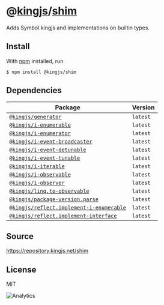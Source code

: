 # @[kingjs][@kingjs]/[shim][ns0]
Adds Symbol.kingjs and implementations on builtin types.






## Install
With [npm](https://npmjs.org/) installed, run
```
$ npm install @kingjs/shim
```
## Dependencies
|Package|Version|
|---|---|
|[`@kingjs/generator`](https://www.npmjs.com/package/@kingjs/generator)|`latest`|
|[`@kingjs/i-enumerable`](https://www.npmjs.com/package/@kingjs/i-enumerable)|`latest`|
|[`@kingjs/i-enumerator`](https://www.npmjs.com/package/@kingjs/i-enumerator)|`latest`|
|[`@kingjs/i-event-broadcaster`](https://www.npmjs.com/package/@kingjs/i-event-broadcaster)|`latest`|
|[`@kingjs/i-event-detunable`](https://www.npmjs.com/package/@kingjs/i-event-detunable)|`latest`|
|[`@kingjs/i-event-tunable`](https://www.npmjs.com/package/@kingjs/i-event-tunable)|`latest`|
|[`@kingjs/i-iterable`](https://www.npmjs.com/package/@kingjs/i-iterable)|`latest`|
|[`@kingjs/i-observable`](https://www.npmjs.com/package/@kingjs/i-observable)|`latest`|
|[`@kingjs/i-observer`](https://www.npmjs.com/package/@kingjs/i-observer)|`latest`|
|[`@kingjs/linq.to-observable`](https://www.npmjs.com/package/@kingjs/linq.to-observable)|`latest`|
|[`@kingjs/package-version.parse`](https://www.npmjs.com/package/@kingjs/package-version.parse)|`latest`|
|[`@kingjs/reflect.implement-i-enumerable`](https://www.npmjs.com/package/@kingjs/reflect.implement-i-enumerable)|`latest`|
|[`@kingjs/reflect.implement-interface`](https://www.npmjs.com/package/@kingjs/reflect.implement-interface)|`latest`|
## Source
https://repository.kingjs.net/shim
## License
MIT

![Analytics](https://analytics.kingjs.net/shim)

[@kingjs]: https://www.npmjs.com/package/kingjs
[ns0]: https://www.npmjs.com/package/@kingjs/shim

